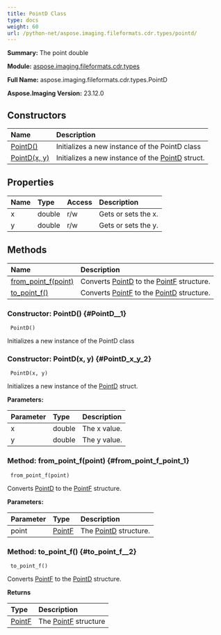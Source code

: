 ```yaml
---
title: PointD Class
type: docs
weight: 60
url: /python-net/aspose.imaging.fileformats.cdr.types/pointd/
---
```


**Summary:** The point double

**Module:** [aspose.imaging.fileformats.cdr.types](/imaging/python-net/aspose.imaging.fileformats.cdr.types/)

**Full Name:** aspose.imaging.fileformats.cdr.types.PointD

**Aspose.Imaging Version:** 23.12.0

## **Constructors**
| **Name** | **Description** |
| :- | :- |
| [PointD()](#PointD__1) | Initializes a new instance of the PointD class |
| [PointD(x, y)](#PointD_x_y_2) | Initializes a new instance of the [PointD](/imaging/python-net/aspose.imaging.fileformats.cdr.types/pointd/) struct. |
## **Properties**
| **Name** | **Type** | **Access** | **Description** |
| :- | :- | :- | :- |
| x | double | r/w | Gets or sets the x. |
| y | double | r/w | Gets or sets the y. |
## **Methods**
| **Name** | **Description** |
| :- | :- |
| [from_point_f(point)](#from_point_f_point_1) | Converts [PointD](/imaging/python-net/aspose.imaging.fileformats.cdr.types/pointd/)  to the [PointF](/imaging/python-net/aspose.imaging/pointf/) structure. |
| [to_point_f()](#to_point_f__2) | Converts [PointF](/imaging/python-net/aspose.imaging/pointf/)  to the [PointD](/imaging/python-net/aspose.imaging.fileformats.cdr.types/pointd/) structure. |


### Constructor: PointD() {#PointD__1}


```
 PointD() 
```

Initializes a new instance of the PointD class

### Constructor: PointD(x, y) {#PointD_x_y_2}


```
 PointD(x, y) 
```

Initializes a new instance of the [PointD](/imaging/python-net/aspose.imaging.fileformats.cdr.types/pointd/) struct.

**Parameters:**

| Parameter | Type | Description |
| :- | :- | :- |
| x | double | The x value. |
| y | double | The y value. |

### Method: from_point_f(point) {#from_point_f_point_1}


```
 from_point_f(point) 
```

Converts [PointD](/imaging/python-net/aspose.imaging.fileformats.cdr.types/pointd/)  to the [PointF](/imaging/python-net/aspose.imaging/pointf/) structure.

**Parameters:**

| Parameter | Type | Description |
| :- | :- | :- |
| point | [PointF](/imaging/python-net/aspose.imaging/pointf) | The [PointD](/imaging/python-net/aspose.imaging.fileformats.cdr.types/pointd/) structure. |

### Method: to_point_f() {#to_point_f__2}


```
 to_point_f() 
```

Converts [PointF](/imaging/python-net/aspose.imaging/pointf/)  to the [PointD](/imaging/python-net/aspose.imaging.fileformats.cdr.types/pointd/) structure.

**Returns**

| Type | Description |
| :- | :- |
| [PointF](/imaging/python-net/aspose.imaging/pointf) | The [PointF](/imaging/python-net/aspose.imaging/pointf/) structure |


